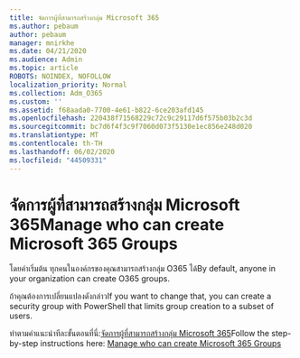 ```yaml
---
title: จัดการผู้ที่สามารถสร้างกลุ่ม Microsoft 365
ms.author: pebaum
author: pebaum
manager: mnirkhe
ms.date: 04/21/2020
ms.audience: Admin
ms.topic: article
ROBOTS: NOINDEX, NOFOLLOW
localization_priority: Normal
ms.collection: Adm_O365
ms.custom: ''
ms.assetid: f68aada0-7700-4e61-b822-6ce203afd145
ms.openlocfilehash: 220438f71568229c72c9c29117d6f575b03b2c3d
ms.sourcegitcommit: bc7d6f4f3c9f7060d073f5130e1ec856e248d020
ms.translationtype: MT
ms.contentlocale: th-TH
ms.lasthandoff: 06/02/2020
ms.locfileid: "44509331"
---
```

# <a name="manage-who-can-create-microsoft-365-groups"></a><span data-ttu-id="6787e-102">จัดการผู้ที่สามารถสร้างกลุ่ม Microsoft 365</span><span class="sxs-lookup"><span data-stu-id="6787e-102">Manage who can create Microsoft 365 Groups</span></span>

<span data-ttu-id="6787e-103">โดยค่าเริ่มต้น ทุกคนในองค์กรของคุณสามารถสร้างกลุ่ม O365 ได้</span><span class="sxs-lookup"><span data-stu-id="6787e-103">By default, anyone in your organization can create O365 groups.</span></span>
  
<span data-ttu-id="6787e-104">ถ้าคุณต้องการเปลี่ยนแปลงดังกล่าว</span><span class="sxs-lookup"><span data-stu-id="6787e-104">If you want to change that, you can create a security group with PowerShell that limits group creation to a subset of users.</span></span>
  
<span data-ttu-id="6787e-105">ทําตามคําแนะนําทีละขั้นตอนที่นี่:[จัดการผู้ที่สามารถสร้างกลุ่ม Microsoft 365](https://docs.microsoft.com/microsoft-365/admin/create-groups/manage-creation-of-groups)</span><span class="sxs-lookup"><span data-stu-id="6787e-105">Follow the step-by-step instructions here: [Manage who can create Microsoft 365 Groups](https://docs.microsoft.com/microsoft-365/admin/create-groups/manage-creation-of-groups)</span></span>
  

